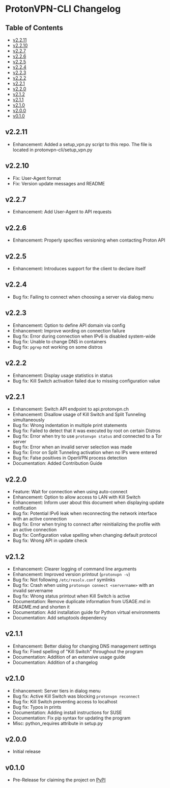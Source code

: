 # ProtonVPN-CLI Changelog

## Table of Contents
- [v2.2.11](#v2211)
- [v2.2.10](#v2210)
- [v2.2.7](#v227)
- [v2.2.6](#v226)
- [v2.2.5](#v225)
- [v2.2.4](#v224)
- [v2.2.3](#v223)
- [v2.2.2](#v222)
- [v2.2.1](#v221)
- [v2.2.0](#v220)
- [v2.1.2](#v212)
- [v2.1.1](#v211)
- [v2.1.0](#v210)
- [v2.0.0](#v200)
- [v0.1.0](#v010)

## v2.2.11

- Enhancement: Added a setup_vpn.py script to this repo. The file is located in protonvpn-cli/setup_vpn.py
  
## v2.2.10

- Fix: User-Agent format
- Fix: Version update messages and README

## v2.2.7

- Enhancement: Add User-Agent to API requests


## v2.2.6

- Enhancement: Properly specifies versioning when contacting Proton API

## v2.2.5

- Enhancement: Introduces support for the client to declare itself

## v2.2.4

- Bug fix: Failing to connect when choosing a server via dialog menu

## v2.2.3

- Enhancement: Option to define API domain via config
- Enhancement: Improve wording on connection failure
- Bug fix: Error during connection when IPv6 is disabled system-wide
- Bug fix: Unable to change DNS in containers
- Bug fix: `pgrep` not working on some distros

## v2.2.2

- Enhancement: Display usage statistics in status
- Bug fix: Kill Switch activation failed due to missing configuration value

## v2.2.1

- Enhancement: Switch API endpoint to api.protonvpn.ch
- Enhancement: Disallow usage of Kill Switch and Split Tunneling simultaneously
- Bug fix: Wrong indentation in multiple print statements
- Bug fix: Failed to detect that it was executed by root on certain Distros
- Bug fix: Error when try to use `protonvpn status` and connected to a Tor server
- Bug fix: Error when an invalid server selection was made
- Bug fix: Error on Split Tunneling activation when no IPs were entered
- Bug fix: False positives in OpenVPN process detection
- Documentation: Added Contribution Guide

## v2.2.0

- Feature: Wait for connection when using auto-connect
- Enhancement: Option to allow access to LAN with Kill Switch
- Enhancement: Inform user about this document when displaying update notification
- Bug fix: Potential IPv6 leak when reconnecting the network interface with an active connection
- Bug fix: Error when trying to connect after reinitializing the profile with an active connection
- Bug fix: Configuration value spelling when changing default protocol
- Bug fix: Wrong API in update check

## v2.1.2

- Enhancement: Clearer logging of command line arguments
- Enhancement: Improved version printout (`protonvpn -v`)
- Bug fix: Not following `/etc/resolv.conf` symlinks
- Bug fix: Crash when using `protonvpn connect <servername>` with an invalid servername
- Bug fix: Wrong status printout when Kill Switch is active
- Documentation: Remove duplicate information from USAGE.md in README.md and shorten it
- Documentation: Add installation guide for Python virtual environments
- Documentation: Add setuptools dependency

## v2.1.1

- Enhancement: Better dialog for changing DNS management settings
- Bug fix: Fixed spelling of "Kill Switch" throughout the program
- Documentation: Addition of an extensive usage guide
- Documentation: Addition of a changelog

## v2.1.0

- Enhancement: Server tiers in dialog menu
- Bug fix: Active Kill Switch was blocking `protonvpn reconnect`
- Bug fix: Kill Switch preventing access to localhost
- Bug fix: Typos in prints
- Documentation: Adding install instructions for SUSE
- Documentation: Fix pip syntax for updating the program
- Misc: python_requires attribute in setup.py

## v2.0.0

- Initial release

## v0.1.0

- Pre-Release for claiming the project on [PyPI](https://pypi.org)
